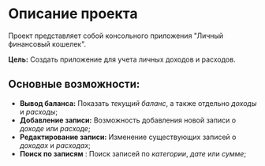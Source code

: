 # Описание проекта
Проект представляет собой консольного приложения "Личный финансовый кошелек".

**Цель:**  Создать приложение для учета личных доходов и расходов.

## Основные возможности:
* **Вывод баланса:**  Показать *текущий баланс*, а также отдельно *доходы* и *расходы*;
* **Добавление записи:**  Возможность добавления новой записи о *доходе* или *расходе*;
* **Редактирование записи:**  Изменение существующих записей о *доходах* и *расходах*;
* **Поиск по записям** : Поиск записей по *категории*, *дате* или *сумме*;

